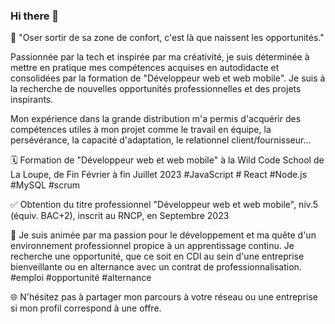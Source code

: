 ### Hi there 👋

🚀 "Oser sortir de sa zone de confort, c'est là que naissent les opportunités."

Passionnée par la tech et inspirée par ma créativité, je suis déterminée à mettre en pratique mes compétences acquises en autodidacte et consolidées par la formation de "Développeur web et web mobile". Je suis à la recherche de nouvelles opportunités professionnelles et des projets inspirants.

Mon expérience dans la grande distribution m'a permis d'acquérir des compétences utiles à mon projet comme le travail en équipe, la persévérance, la capacité d'adaptation, le relationnel client/fournisseur...
  
🗓️ Formation de "Développeur web et web mobile" à la Wild Code School de La Loupe, de Fin Février à fin Juillet 2023
#JavaScript # React #Node.js #MySQL #scrum

✅ Obtention du titre professionnel "Développeur web et web mobile", niv.5 (équiv. BAC+2), inscrit au RNCP, en Septembre 2023

🎯 Je suis animée par ma passion pour le développement et ma quête d'un environnement professionnel propice à un apprentissage continu. Je recherche une opportunité, que ce soit en CDI au sein d'une entreprise bienveillante ou en alternance avec un contrat de professionnalisation.
#emploi #opportunité #alternance 

🌐 N'hésitez pas à partager mon parcours à votre réseau ou une entreprise si mon profil correspond à une offre.

<!--**MarionbDev/MarionbDev** is a ✨ _special_ ✨ repository because its `README.md` (this file) appears on your GitHub profile.
Here are some ideas to get you started:

- 🔭 I’a actuellement en formation Développeur Web et Mobile à la Wild Code School
- 🌱 I’m currently learning ...
- 👯 I’m looking to collaborate on ...
- 🤔 I’m looking for help with ...
- 💬 Ask me about ...
- 📫 How to reach me: ...
- 😄 Pronouns: ...
- ⚡ Fun fact: ...
